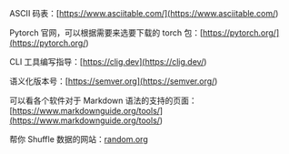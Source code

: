 
<p id="72jqsXvFHg2TUi9BC6GQMY">

ASCII 码表：[https://www.asciitable.com/](<https://www.asciitable.com/>)

</p>

<p id="7n2gspe2GKFKRffTYKgySX">

Pytorch 官网，可以根据需要来选要下载的 torch 包：[https://pytorch.org/](<https://pytorch.org/>)

</p>

<p id="u73mHkzkM5qhf1n6nJAh9M">

CLI 工具编写指导：[https://clig.dev](<https://clig.dev/>)

</p>

<p id="5MAqpnYo6onCD4e9NAhSwA">

语义化版本号：[https://semver.org](<https://semver.org/>)

</p>

<p id="v46WZBKvMTBz7bA8nbKZCK">

可以看各个软件对于 Markdown 语法的支持的页面：[https://www.markdownguide.org/tools/](<https://www.markdownguide.org/tools/>)

</p>

<p id="hxcoSUYDSoXGSdrcv9HggK">

帮你 Shuffle 数据的网站：[random.org](<random.org>)

</p>

<p id="dkjjiawJbeq9P22JP81bpQ">



</p>
